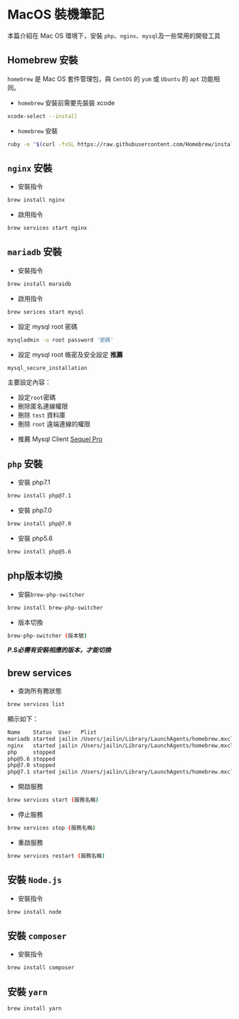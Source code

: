# MacOS 裝機筆記

本篇介紹在 Mac OS 環境下，安裝  `php`、`nginx`、`mysql`及一些常用的開發工具

## Homebrew 安裝

`homebrew` 是 Mac OS 套件管理包，與 `CentOS` 的 `yum` 或 `Ubuntu` 的 `apt` 功能相同。

* `homebrew` 安裝前需要先裝裝 xcode
```bash
xcode-select --install
```

* `homebrew` 安裝
```bash
ruby -e "$(curl -fsSL https://raw.githubusercontent.com/Homebrew/install/master/install)"
```

## `nginx` 安裝

* 安裝指令
```bash
brew install nginx
```
* 啟用指令
```bash
brew services start nginx
```

## `mariadb` 安裝

* 安裝指令
```bash
brew install maraidb
```
* 啟用指令
```bash
brew serices start mysql
```
* 設定 mysql root 密碼
```bash
mysqladmin -u root password '密碼'
```
* 設定 mysql root 帳密及安全設定 **推薦**
```bash
mysql_secure_installation
```
主要設定內容：
  - 設定`root`密碼
  - 刪除匿名連線權限
  - 刪除 `test` 資料庫
  - 刪除 `root` 遠端連線的權限


* 推薦 Mysql Client [Sequel Pro](https://www.sequelpro.com/)

## `php` 安裝

* 安裝 php7.1
```bash
brew install php@7.1
```
* 安裝 php7.0
```bash
brew install php@7.0
```
* 安裝 php5.6
```bash
brew install php@5.6
```

## php版本切換
* 安裝`brew-php-switcher`
```bash
brew install brew-php-switcher
```
* 版本切換
```bash
brew-php-switcher (版本號)
```
***P.S必需有安裝相應的版本，才能切換***

## brew services

* 查詢所有務狀態
```bash
brew services list
```
顯示如下：
```bash
Name    Status  User   Plist
mariadb started jailin /Users/jailin/Library/LaunchAgents/homebrew.mxcl.mariadb.plist
nginx   started jailin /Users/jailin/Library/LaunchAgents/homebrew.mxcl.nginx.plist
php     stopped        
php@5.6 stopped        
php@7.0 stopped        
php@7.1 started jailin /Users/jailin/Library/LaunchAgents/homebrew.mxcl.php@7.1.plist
```

* 開啟服務
```bash
brew services start (服務名稱)
```

* 停止服務
```bash
brew services stop (服務名稱)
```

* 重啟服務
```bash
brew services restart (服務名稱)
```

## 安裝 `Node.js`

* 安裝指令
```bash
brew install node
```

## 安裝 `composer`

* 安裝指令
```bash
brew install composer
```

## 安裝 `yarn`
```bash
brew install yarn
```
